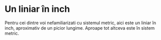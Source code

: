 # Un liniar în inch

Pentru cei dintre voi nefamiliarizati cu sistemul metric, aici este un liniar în
inch, aproximativ de un picior lungime. Aproape tot altceva este în sistem
metric.
